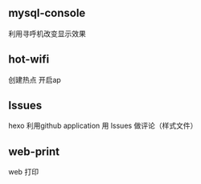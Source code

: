 ﻿## mysql-console
利用寻呼机改变显示效果

## hot-wifi
创建热点 开启ap  
 
## lssues
hexo 利用github application 用 lssues 做评论（样式文件）

## web-print 
web 打印